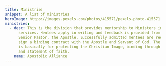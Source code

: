 ```yaml
---
title: Ministries
snippet: A list of ministries
heroImage: https://images.pexels.com/photos/415571/pexels-photo-415571.jpeg?cs=srgb&dl=pexels-pixabay-415571.jpg&fm=jpg
ministries:
  - desc: This is the division that provides mentorship to Ministers in need of such
      services. Mentees apply in writing and feedback is provided from the
      Senior Pastor, the Apostle. Successfully admitted mentees are required to
      sign a binding contract with the Apostle and Servant of God. The contract
      is basically for protecting the Christian Image, binding through values
      and statement of faith.
    name: Apostolic Alliance
---
```

